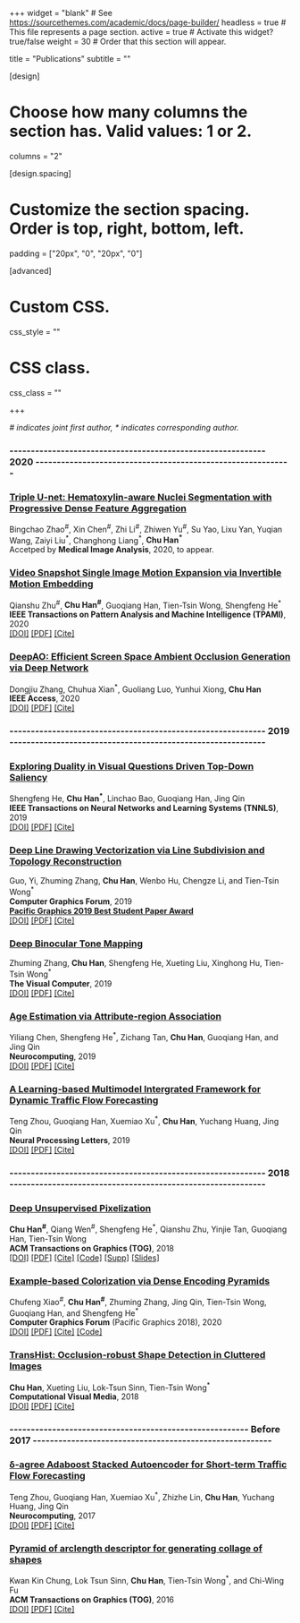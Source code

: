 +++
widget = "blank"  # See https://sourcethemes.com/academic/docs/page-builder/
headless = true  # This file represents a page section.
active = true  # Activate this widget? true/false
weight = 30  # Order that this section will appear.

title = "Publications"
subtitle = ""

[design]
  # Choose how many columns the section has. Valid values: 1 or 2.
  columns = "2"

[design.spacing]
  # Customize the section spacing. Order is top, right, bottom, left.
  padding = ["20px", "0", "20px", "0"]

[advanced]
 # Custom CSS. 
 css_style = ""
 
 # CSS class.
 css_class = ""

+++

_# indicates joint first author, * indicates corresponding author._


### ------------------------------------------------------------ 2020 ------------------------------------------------------------

### [**Triple U-net: Hematoxylin-aware Nuclei Segmentation with Progressive Dense Feature Aggregation**]()
Bingchao Zhao<sup>\#</sup>, Xin Chen<sup>\#</sup>, Zhi Li<sup>\#</sup>, Zhiwen Yu<sup>\#</sup>, Su Yao, Lixu Yan, Yuqian Wang, Zaiyi Liu<sup>\*</sup>, Changhong Liang<sup>\*</sup>, **Chu Han<sup>\*</sup>**\
Accetped by **Medical Image Analysis**, 2020, to appear.

### [**Video Snapshot Single Image Motion Expansion via Invertible Motion Embedding**](./publication/zhu-2020-videosnapshot)
Qianshu Zhu<sup>\#</sup>, **Chu Han<sup>\#</sup>**, Guoqiang Han, Tien-Tsin Wong, Shengfeng He<sup>\*</sup>\
**IEEE Transactions on Pattern Analysis and Machine Intelligence (TPAMI)**, 2020\
[[DOI]](https://doi.org/10.1109/TPAMI.2020.3001644)
[[PDF]](/publication/zhu-2020-videosnapshot/zhu-2020-videosnapshot.pdf)
[[Cite]](/publication/zhu-2020-videosnapshot/cite.bib)

### [**DeepAO: Efficient Screen Space Ambient Occlusion Generation via Deep Network**](./publication/zhang-2020-deepao)
Dongjiu Zhang, Chuhua Xian<sup>\*</sup>, Guoliang Luo, Yunhui Xiong, **Chu Han**\
**IEEE Access**, 2020\
[[DOI]](https://doi.org/10.1109/ACCESS.2020.2984771)
[[PDF]](/publication/zhang-2020-deepao/zhang-2020-deepao.pdf)
[[Cite]](/publication/zhang-2020-deepao/cite.bib)

### ------------------------------------------------------------ 2019 ------------------------------------------------------------

### [**Exploring Duality in Visual Questions Driven Top-Down Saliency**](./publication/he-2019-exploring)
Shengfeng He, **Chu Han<sup>\*</sup>**, Linchao Bao, Guoqiang Han, Jing Qin\
**IEEE Transactions on Neural Networks and Learning Systems (TNNLS)**, 2019\
[[DOI]](https://doi.org/10.1109/TNNLS.2019.2933439)
[[PDF]](/publication/he-2019-exploring/he-2019-exploring.pdf)
[[Cite]](/publication/he-2019-exploring/cite.bib)

### [**Deep Line Drawing Vectorization via Line Subdivision and Topology Reconstruction**](./publication/guo-2019-deep)
Guo, Yi, Zhuming Zhang, **Chu Han**, Wenbo Hu, Chengze Li, and Tien-Tsin Wong<sup>\*</sup>\
**Computer Graphics Forum**, 2019\
[**Pacific Graphics 2019 Best Student Paper Award**](./publication/guo-2019-deep/bestpaper.JPG)\
[[DOI]](https://doi.org/10.1111/cgf.13818)
[[PDF]](/publication/guo-2019-deep/guo-2019-deep.pdf)
[[Cite]](/publication/guo-2019-deep/cite.bib)

### [**Deep Binocular Tone Mapping**](./publication/zhang-2019-deep)
Zhuming Zhang, **Chu Han**, Shengfeng He, Xueting Liu, Xinghong Hu, Tien-Tsin Wong<sup>\*</sup>\
**The Visual Computer**, 2019\
[[DOI]](https://doi.org/10.1007/s00371-019-01669-8)
[[PDF]](/publication/zhang-2019-deep/zhang-2019-deep.pdf)
[[Cite]](/publication/zhang-2019-deep/cite.bib)

### [**Age Estimation via Attribute-region Association**](./publication/chen-2019-age)
Yiliang Chen, Shengfeng He<sup>\*</sup>, Zichang Tan, **Chu Han**, Guoqiang Han, and Jing Qin\
**Neurocomputing**, 2019\
[[DOI]](https://doi.org/10.1016/j.neucom.2019.08.034)
[[PDF]](/publication/chen-2019-age/chen-2019-age.pdf)
[[Cite]](/publication/chen-2019-age/cite.bib)

### [**A Learning-based Multimodel Intergrated Framework for Dynamic Traffic Flow Forecasting**](./publication/zhou-2019-learning)
Teng Zhou, Guoqiang Han, Xuemiao Xu<sup>\*</sup>, **Chu Han**, Yuchang Huang, Jing Qin\
**Neural Processing Letters**, 2019\
[[DOI]](https://doi.org/10.1007/s11063-018-9804-x)
[[PDF]](/publication/zhou-2019-learning/zhou-2019-learning.pdf)
[[Cite]](/publication/zhou-2019-learning/cite.bib)

### ------------------------------------------------------------ 2018 ------------------------------------------------------------

### [**Deep Unsupervised Pixelization**](./publication/han-2018-deep)
**Chu Han<sup>\#</sup>**, Qiang Wen<sup>\#</sup>, Shengfeng He<sup>\*</sup>, Qianshu Zhu, Yinjie Tan, Guoqiang Han, Tien-Tsin Wong\
**ACM Transactions on Graphics (TOG)**, 2018\
[[DOI]](https://doi.org/10.1145/3272127.3275082)
[[PDF]](/publication/han-2018-deep/han-2018-deep.pdf)
[[Cite]](/publication/han-2018-deep/cite.bib)
[[Code]](https://github.com/csqiangwen/Deep-Unsupervised-Pixelization)
[[Supp]](/publication/han-2018-deep/SA2018_supp.pdf)
[[Slides]](/publication/han-2018-deep/slides.pdf)

### [**Example-based Colorization via Dense Encoding Pyramids**](./publication/xiao-2020-example)
Chufeng Xiao<sup>\#</sup>, **Chu Han<sup>\#</sup>**, Zhuming Zhang, Jing Qin, Tien-Tsin Wong, Guoqiang Han, and Shengfeng He<sup>\*</sup>\
**Computer Graphics Forum** (Pacific Graphics 2018), 2020\
[[DOI]](https://doi.org/10.1111/cgf.13659)
[[PDF]](/publication/xiao-2020-example/xiao-2020-example.pdf)
[[Cite]](/publication/xiao-2020-example/cite.bib)
[[Code]](https://github.com/chufengxiao/Example-based-Colorization-via-Dense-Encoding-pyramids)

### [**TransHist: Occlusion-robust Shape Detection in Cluttered Images**](./publication/han-2018-transhist)
**Chu Han**, Xueting Liu, Lok-Tsun Sinn, Tien-Tsin Wong<sup>\*</sup>\
**Computational Visual Media**, 2018\
[[DOI]](https://doi.org/10.1007/s41095-018-0104-1)
[[PDF]](/publication/han-2018-transhist/han-2018-transhist.pdf)
[[Cite]](/publication/han-2018-transhist/cite.bib)

### -------------------------------------------------------- Before 2017 --------------------------------------------------------

### [**δ-agree Adaboost Stacked Autoencoder for Short-term Traffic Flow Forecasting**](./publication/zhou-2017-delta)
Teng Zhou, Guoqiang Han, Xuemiao Xu<sup>\*</sup>, Zhizhe Lin, **Chu Han**, Yuchang Huang, Jing Qin\
**Neurocomputing**, 2017\
[[DOI]](https://doi.org/10.1016/j.neucom.2017.03.049)
[[PDF]](/publication/zhou-2017-delta/zhou-2017-delta.pdf)
[[Cite]](/publication/zhou-2017-delta/cite.bib)

### [**Pyramid of arclength descriptor for generating collage of shapes**](./publication/kwan-2016-pyramid)
Kwan Kin Chung, Lok Tsun Sinn, **Chu Han**, Tien-Tsin Wong<sup>\*</sup>, and Chi-Wing Fu\
**ACM Transactions on Graphics (TOG)**, 2016\
[[DOI]](https://doi.org/10.1145/2980179.2980234)
[[PDF]](/publication/kwan-2016-pyramid/kwan-2016-pyramid.pdf)
[[Cite]](/publication/kwan-2016-pyramid/cite.bib)